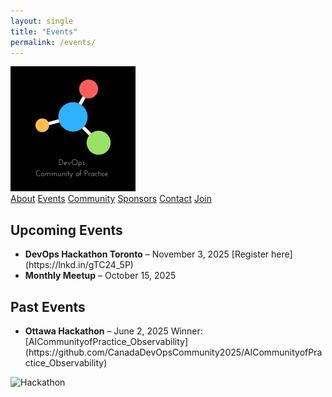 ```yaml
---
layout: single
title: "Events"
permalink: /events/
---
```


<nav class="ortelius-nav">
  <div class="nav-container">
    <a href="index.md" class="nav-logo">
      <img src="assets/logo.png" alt="Canada DevOps Logo" />
    </a>
    <div class="nav-links">
      <a href="about.md">About</a>
      <a href="events.md">Events</a>
      <a href="community.md">Community</a>
      <a href="sponsors.md">Sponsors</a>
      <a href="contact.md">Contact</a>
      <a href="join.md" class="nav-cta">Join</a>
    </div>
  </div>
</nav>

<section class="events-section">
  <h2>Upcoming Events</h2>
  <ul>
    <li>
      <strong>DevOps Hackathon Toronto</strong> – November 3, 2025  
      [Register here](https://lnkd.in/gTC24_5P)
    </li>
    <li>
      <strong>Monthly Meetup</strong> – October 15, 2025
    </li>
  </ul>
  <h2>Past Events</h2>
  <ul>
    <li>
      <strong>Ottawa Hackathon</strong> – June 2, 2025  
      Winner: [AICommunityofPractice_Observability](https://github.com/CanadaDevOpsCommunity2025/AICommunityofPractice_Observability)
    </li>
  </ul>
  <img src="assets/event-photo.jpg" alt="Hackathon" style="max-width:400px;">
</section>
